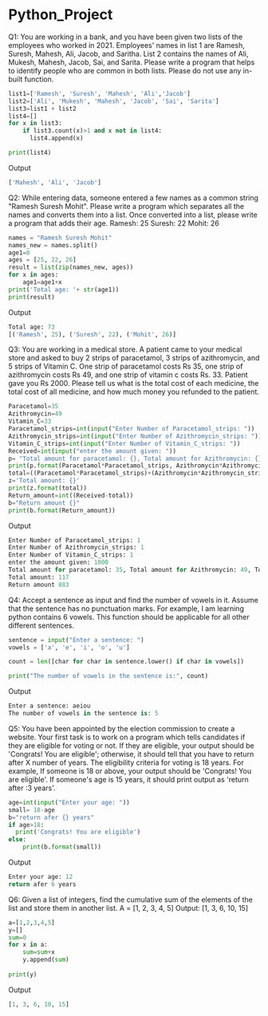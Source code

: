 # Python_Project

Q1: You are working in a bank, and you have been given two lists of the
employees who worked in 2021. Employees' names in list 1 are Ramesh, Suresh,
Mahesh, Ali, Jacob, and Saritha. List 2 contains the names of Ali, Mukesh,
Mahesh, Jacob, Sai, and Sarita. Please write a program that helps to identify
people who are common in both lists. Please do not use any in-built function.
```python
list1=['Ramesh', 'Suresh', 'Mahesh', 'Ali','Jacob']
list2=['Ali', 'Mukesh', 'Mahesh', 'Jacob', 'Sai', 'Sarita']
list3=list1 + list2
list4=[]
for x in list3:
    if list3.count(x)>1 and x not in list4:
      list4.append(x)

print(list4)
```
Output
```python
['Mahesh', 'Ali', 'Jacob']
```
Q2: While entering data, someone entered a few names as a common string
"Ramesh Suresh Mohit". Please write a program which separates all the names
and converts them into a list. Once converted into a list, please write a program
that adds their age.
Ramesh: 25
Suresh: 22
Mohit: 26
```python
names = "Ramesh Suresh Mohit"
names_new = names.split()
age1=0
ages = [25, 22, 26]
result = list(zip(names_new, ages))
for x in ages:
    age1=age1+x
print('Total age: '+ str(age1))
print(result)
```
Output
```python
Total age: 73
[('Ramesh', 25), ('Suresh', 22), ('Mohit', 26)]
```
Q3: You are working in a medical store. A patient came to your medical store
and asked to buy 2 strips of paracetamol, 3 strips of azithromycin, and 5 strips
of Vitamin C. One strip of paracetamol costs Rs 35, one strip of azithromycin
costs Rs 49, and one strip of vitamin c costs Rs. 33. Patient gave you Rs 2000.
Please tell us what is the total cost of each medicine, the total cost of all
medicine, and how much money you refunded to the patient.
```python
Paracetamol=35
Azithromycin=49
Vitamin_C=33
Paracetamol_strips=int(input("Enter Number of Paracetamol_strips: "))
Azithromycin_strips=int(input("Enter Number of Azithromycin_strips: "))
Vitamin_C_strips=int(input("Enter Number of Vitamin_C_strips: "))
Received=int(input("enter the amount given: "))
p= "Total amount for paracetamol: {}, Total amount for Azithromycin: {}, Total amount for Vitamin_C: {} "
print(p.format(Paracetamol*Paracetamol_strips, Azithromycin*Azithromycin_strips,Vitamin_C*Vitamin_C_strips))
total=((Paracetamol*Paracetamol_strips)+(Azithromycin*Azithromycin_strips)+(Vitamin_C*Vitamin_C_strips))
z='Total amount: {}'
print(z.format(total))
Return_amount=int((Received-total))
b="Return amount {}"
print(b.format(Return_amount))
```
Output
```python
Enter Number of Paracetamol_strips: 1
Enter Number of Azithromycin_strips: 1
Enter Number of Vitamin_C_strips: 1
enter the amount given: 1000
Total amount for paracetamol: 35, Total amount for Azithromycin: 49, Total amount for Vitamin_C: 33 
Total amount: 117
Return amount 883
```

Q4: Accept a sentence as input and find the number of vowels in it. Assume
that the sentence has no punctuation marks. For example, I am learning python
contains 6 vowels. This function should be applicable for all other different
sentences.

```python
sentence = input("Enter a sentence: ")
vowels = ['a', 'e', 'i', 'o', 'u']

count = len([char for char in sentence.lower() if char in vowels])

print("The number of vowels in the sentence is:", count)
```
Output
```python
Enter a sentence: aeiou
The number of vowels in the sentence is: 5
```
Q5: You have been appointed by the election commission to create a website.
Your first task is to work on a program which tells candidates if they are eligible
for voting or not. If they are eligible, your output should be 'Congrats! You are
eligible'; otherwise, it should tell that you have to return after X number of
years. The eligibility criteria for voting is 18 years.
For example, If someone is 18 or above, your output should be 'Congrats! You
are eligible'. If someone's age is 15 years, it should print output as 'return after :3
years'.

```python
age=int(input("Enter your age: "))
small= 18-age
b="return afer {} years"
if age>18:
  print('Congrats! You are eligible')
else:
    print(b.format(small))
```
Output
```python
Enter your age: 12
return afer 6 years
```

Q6: Given a list of integers, find the cumulative sum of the elements of the list
and store them in another list.
A = [1, 2, 3, 4, 5]
Output:
[1, 3, 6, 10, 15]
```python
a=[1,2,3,4,5]
y=[]
sum=0
for x in a:
    sum=sum+x
    y.append(sum)
     
print(y)
```
Output
```python
[1, 3, 6, 10, 15]
```



